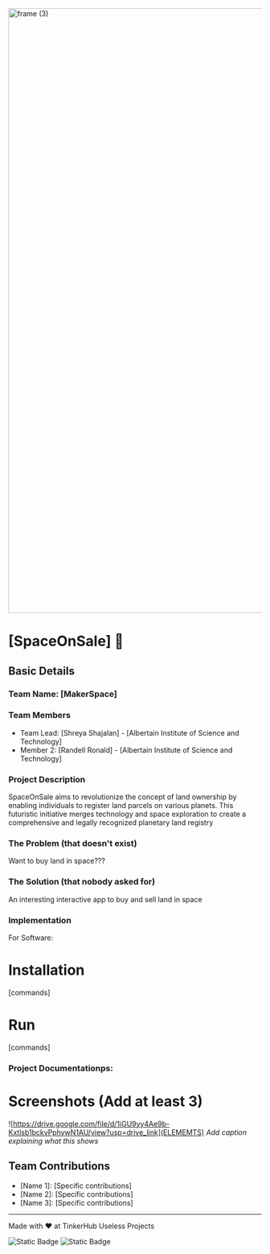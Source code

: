 <img width="3188" height="1202" alt="frame (3)" src="https://github.com/user-attachments/assets/517ad8e9-ad22-457d-9538-a9e62d137cd7" />


# [SpaceOnSale] 🎯


## Basic Details
### Team Name: [MakerSpace]


### Team Members
- Team Lead: [Shreya Shajalan] - [Albertain Institute of Science and Technology]
- Member 2: [Randell Ronald] - [Albertain Institute of Science and Technology]

### Project Description
SpaceOnSale aims to revolutionize the concept of land ownership by enabling individuals to register land parcels on various planets. This futuristic initiative merges technology and space exploration to create a comprehensive and legally recognized planetary land registry

### The Problem (that doesn't exist)
Want to buy land in space???

### The Solution (that nobody asked for)
An interesting interactive app to buy and sell land in space



### Implementation
For Software:
# Installation
[commands]

# Run
[commands]

### Project Documentationps:

# Screenshots (Add at least 3)
![https://drive.google.com/file/d/1iGU9yy4Ae9b-Kxtlsb1bckvPphvwN1AU/view?usp=drive_link](ELEMEMTS)
*Add caption explaining what this shows*


## Team Contributions
- [Name 1]: [Specific contributions]
- [Name 2]: [Specific contributions]
- [Name 3]: [Specific contributions]

---
Made with ❤️ at TinkerHub Useless Projects 

![Static Badge](https://img.shields.io/badge/TinkerHub-24?color=%23000000&link=https%3A%2F%2Fwww.tinkerhub.org%2F)
![Static Badge](https://img.shields.io/badge/UselessProjects--25-25?link=https%3A%2F%2Fwww.tinkerhub.org%2Fevents%2FQ2Q1TQKX6Q%2FUseless%2520Projects)



